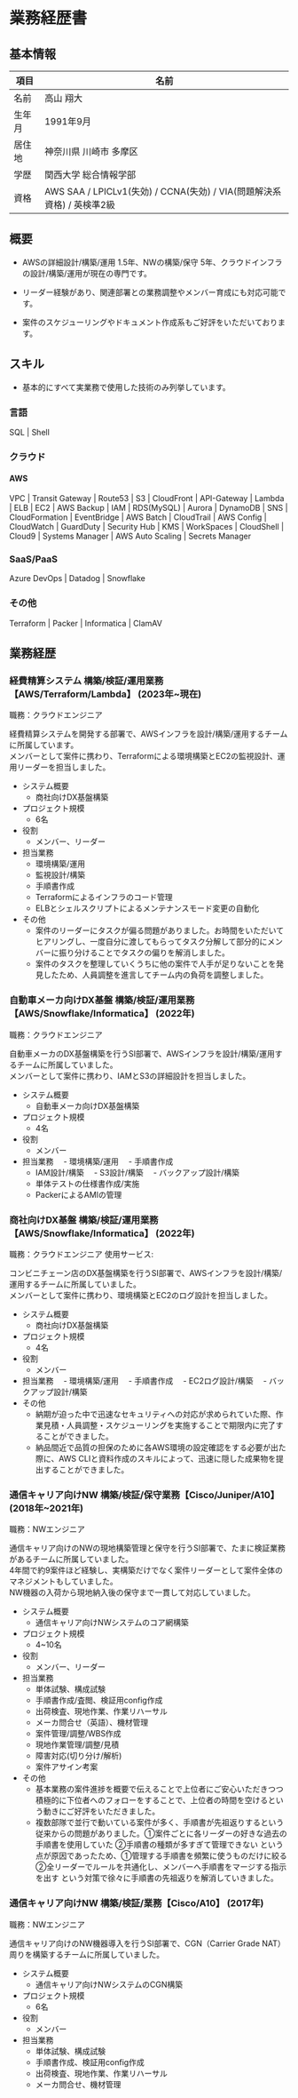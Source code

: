 # 業務経歴書

## 基本情報

|項目|名前|
|----|----|
|名前|高山 翔大|
|生年月|1991年9月|
|居住地|神奈川県 川崎市 多摩区|
|学歴|関西大学 総合情報学部|
|資格|AWS SAA / LPICLv1(失効) / CCNA(失効) / VIA(問題解決系資格) / 英検準2級 |

## 概要

- AWSの詳細設計/構築/運用 1.5年、NWの構築/保守 5年、クラウドインフラの設計/構築/運用が現在の専門です。

- リーダー経験があり、関連部署との業務調整やメンバー育成にも対応可能です。

- 案件のスケジューリングやドキュメント作成系もご好評をいただいております。

## スキル

- 基本的にすべて実業務で使用した技術のみ列挙しています。

### 言語

SQL | Shell

### クラウド

#### AWS

VPC | Transit Gateway | Route53 | S3 | CloudFront | API-Gateway | Lambda | ELB | EC2 | AWS Backup | IAM | RDS(MySQL) | Aurora | DynamoDB | SNS | CloudFormation | EventBridge | AWS Batch | CloudTrail | AWS Config | CloudWatch | GuardDuty | Security Hub | KMS | WorkSpaces | CloudShell | Cloud9 | Systems Manager | AWS Auto Scaling | Secrets Manager 

### SaaS/PaaS

Azure DevOps | Datadog | Snowflake

### その他

Terraform | Packer | Informatica | ClamAV

<div style="page-break-before:always"></div>

## 業務経歴

### 経費精算システム 構築/検証/運用業務【AWS/Terraform/Lambda】 (2023年~現在)

職務：クラウドエンジニア

経費精算システムを開発する部署で、AWSインフラを設計/構築/運用するチームに所属しています。<br>
メンバーとして案件に携わり、Terraformによる環境構築とEC2の監視設計、運用リーダーを担当しました。

- システム概要
    - 商社向けDX基盤構築
- プロジェクト規模
    - 6名
- 役割
    - メンバー、リーダー
- 担当業務
    - 環境構築/運用
    - 監視設計/構築
    - 手順書作成
    - Terraformによるインフラのコード管理
    - ELBとシェルスクリプトによるメンテナンスモード変更の自動化
- その他
    - 案件のリーダーにタスクが偏る問題がありました。お時間をいただいてヒアリングし、一度自分に渡してもらってタスク分解して部分的にメンバーに振り分けることでタスクの偏りを解消しました。
    - 案件のタスクを整理していくうちに他の案件で人手が足りないことを発見したため、人員調整を進言してチーム内の負荷を調整しました。

### 自動車メーカ向けDX基盤 構築/検証/運用業務【AWS/Snowflake/Informatica】 (2022年)

職務：クラウドエンジニア

自動車メーカのDX基盤構築を行うSI部署で、AWSインフラを設計/構築/運用するチームに所属していました。<br>
メンバーとして案件に携わり、IAMとS3の詳細設計を担当しました。

- システム概要
    - 自動車メーカ向けDX基盤構築
- プロジェクト規模
    - 4名
- 役割
    - メンバー
- 担当業務
  　- 環境構築/運用
  　- 手順書作成
    - IAM設計/構築
  　- S3設計/構築
  　- バックアップ設計/構築
    - 単体テストの仕様書作成/実施
    - PackerによるAMIの管理

### 商社向けDX基盤 構築/検証/運用業務【AWS/Snowflake/Informatica】 (2022年)

職務：クラウドエンジニア
使用サービス:

コンビニチェーン店のDX基盤構築を行うSI部署で、AWSインフラを設計/構築/運用するチームに所属していました。<br>
メンバーとして案件に携わり、環境構築とEC2のログ設計を担当しました。

- システム概要
    - 商社向けDX基盤構築
- プロジェクト規模
    - 4名
- 役割
    - メンバー
- 担当業務
  　- 環境構築/運用
  　- 手順書作成
  　- EC2ログ設計/構築
  　- バックアップ設計/構築
- その他
    - 納期が迫った中で迅速なセキュリティへの対応が求められていた際、作業見積・人員調整・スケジューリングを実施することで期限内に完了することができました。
    - 納品間近で品質の担保のために各AWS環境の設定確認をする必要が出た際に、AWS CLIと資料作成のスキルによって、迅速に隠した成果物を提出することができました。

### 通信キャリア向けNW 構築/検証/保守業務【Cisco/Juniper/A10】 (2018年~2021年)

職務：NWエンジニア

通信キャリア向けのNWの現地構築管理と保守を行うSI部署で、たまに検証業務があるチームに所属していました。<br>
4年間で約9案件ほど経験し、実構築だけでなく案件リーダーとして案件全体のマネジメントもしていました。<br>
NW機器の入荷から現地納入後の保守まで一貫して対応していました。

- システム概要
    - 通信キャリア向けNWシステムのコア網構築
- プロジェクト規模
    - 4~10名
- 役割
    - メンバー、リーダー
- 担当業務
    - 単体試験、構成試験
    - 手順書作成/査閲、検証用config作成
    - 出荷検査、現地作業、作業リハーサル
    - メーカ問合せ（英語）、機材管理
    - 案件管理/調整/WBS作成
    - 現地作業管理/調整/見積
    - 障害対応(切り分け/解析)
    - 案件アサイン考案
- その他
    - 基本業務の案件進捗を概要で伝えることで上位者にご安心いただきつつ積極的に下位者へのフォローをすることで、上位者の時間を空けるという動きにご好評をいただきました。
    - 複数部隊で並行で動いている案件が多く、手順書が先祖返りするという従来からの問題がありました。①案件ごとに各リーダーの好きな過去の手順書を使用していた ②手順書の種類が多すぎて管理できない という点が原因であったため、①管理する手順書を頻繁に使うものだけに絞る ②全リーダーでルールを共通化し、メンバーへ手順書をマージする指示を出す という対策で徐々に手順書の先祖返りを解消していきました。

### 通信キャリア向けNW 構築/検証/業務【Cisco/A10】 (2017年)

職務：NWエンジニア

通信キャリア向けのNW機器導入を行うSI部署で、CGN（Carrier Grade NAT）周りを構築するチームに所属していました。

- システム概要
    - 通信キャリア向けNWシステムのCGN構築
- プロジェクト規模
    - 6名
- 役割
    - メンバー
- 担当業務
    - 単体試験、構成試験
    - 手順書作成、検証用config作成
    - 出荷検査、現地作業、作業リハーサル
    - メーカ問合せ、機材管理